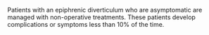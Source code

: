 Patients with an epiphrenic diverticulum who are asymptomatic are managed with non-operative treatments. These patients develop complications or symptoms less than 10% of the time.